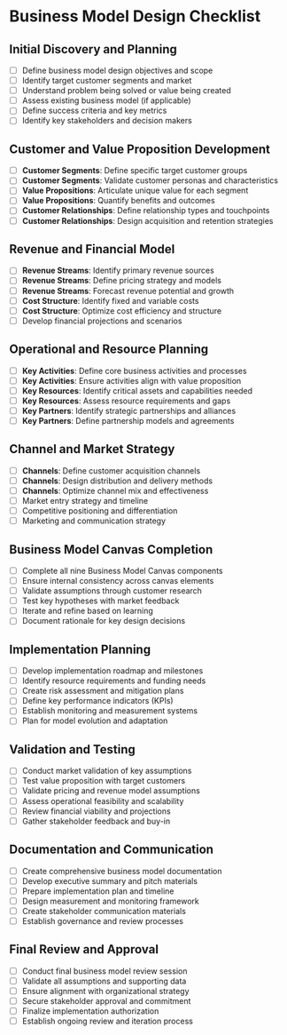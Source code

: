 # Business Model Design Checklist

## Initial Discovery and Planning
- [ ] Define business model design objectives and scope
- [ ] Identify target customer segments and market
- [ ] Understand problem being solved or value being created
- [ ] Assess existing business model (if applicable)
- [ ] Define success criteria and key metrics
- [ ] Identify key stakeholders and decision makers

## Customer and Value Proposition Development
- [ ] **Customer Segments**: Define specific target customer groups
- [ ] **Customer Segments**: Validate customer personas and characteristics
- [ ] **Value Propositions**: Articulate unique value for each segment
- [ ] **Value Propositions**: Quantify benefits and outcomes
- [ ] **Customer Relationships**: Define relationship types and touchpoints
- [ ] **Customer Relationships**: Design acquisition and retention strategies

## Revenue and Financial Model
- [ ] **Revenue Streams**: Identify primary revenue sources
- [ ] **Revenue Streams**: Define pricing strategy and models
- [ ] **Revenue Streams**: Forecast revenue potential and growth
- [ ] **Cost Structure**: Identify fixed and variable costs
- [ ] **Cost Structure**: Optimize cost efficiency and structure
- [ ] Develop financial projections and scenarios

## Operational and Resource Planning
- [ ] **Key Activities**: Define core business activities and processes
- [ ] **Key Activities**: Ensure activities align with value proposition
- [ ] **Key Resources**: Identify critical assets and capabilities needed
- [ ] **Key Resources**: Assess resource requirements and gaps
- [ ] **Key Partners**: Identify strategic partnerships and alliances
- [ ] **Key Partners**: Define partnership models and agreements

## Channel and Market Strategy
- [ ] **Channels**: Define customer acquisition channels
- [ ] **Channels**: Design distribution and delivery methods
- [ ] **Channels**: Optimize channel mix and effectiveness
- [ ] Market entry strategy and timeline
- [ ] Competitive positioning and differentiation
- [ ] Marketing and communication strategy

## Business Model Canvas Completion
- [ ] Complete all nine Business Model Canvas components
- [ ] Ensure internal consistency across canvas elements
- [ ] Validate assumptions through customer research
- [ ] Test key hypotheses with market feedback
- [ ] Iterate and refine based on learning
- [ ] Document rationale for key design decisions

## Implementation Planning
- [ ] Develop implementation roadmap and milestones
- [ ] Identify resource requirements and funding needs
- [ ] Create risk assessment and mitigation plans
- [ ] Define key performance indicators (KPIs)
- [ ] Establish monitoring and measurement systems
- [ ] Plan for model evolution and adaptation

## Validation and Testing
- [ ] Conduct market validation of key assumptions
- [ ] Test value proposition with target customers
- [ ] Validate pricing and revenue model assumptions
- [ ] Assess operational feasibility and scalability
- [ ] Review financial viability and projections
- [ ] Gather stakeholder feedback and buy-in

## Documentation and Communication
- [ ] Create comprehensive business model documentation
- [ ] Develop executive summary and pitch materials
- [ ] Prepare implementation plan and timeline
- [ ] Design measurement and monitoring framework
- [ ] Create stakeholder communication materials
- [ ] Establish governance and review processes

## Final Review and Approval
- [ ] Conduct final business model review session
- [ ] Validate all assumptions and supporting data
- [ ] Ensure alignment with organizational strategy
- [ ] Secure stakeholder approval and commitment
- [ ] Finalize implementation authorization
- [ ] Establish ongoing review and iteration process
